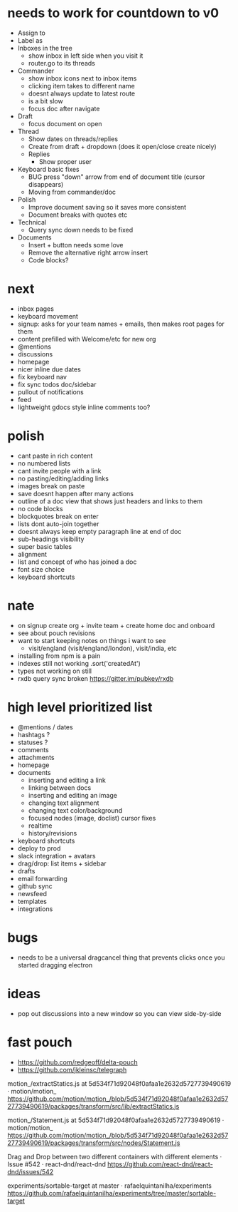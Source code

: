 # needs to work for countdown to v0
  - Assign to
  - Label as
  - Inboxes in the tree
    - show inbox in left side when you visit it
    - router.go to its threads
  - Commander
    - show inbox icons next to inbox items
    - clicking item takes to different name
    - doesnt always update to latest route
    - is a bit slow
    - focus doc after navigate
  - Draft
    - focus document on open
  - Thread
    - Show dates on threads/replies
    - Create from draft + dropdown (does it open/close create nicely)
    - Replies
      - Show proper user
  - Keyboard basic fixes
    - BUG press "down" arrow from end of document title (cursor disappears)
    - Moving from commander/doc
  - Polish
    - Improve document saving so it saves more consistent
    - Document breaks with quotes etc
  - Technical
    - Query sync down needs to be fixed
  - Documents
    - Insert + button needs some love
    - Remove the alternative right arrow insert
    - Code blocks?

# next
  - inbox pages
  - keyboard movement
  - signup: asks for your team names + emails, then makes root pages for them
  - content prefilled with Welcome/etc for new org
  - @mentions
  - discussions
  - homepage
  - nicer inline due dates
  - fix keyboard nav
  - fix sync todos doc/sidebar
  - pullout of notifications
  - feed
  - lightweight gdocs style inline comments too?

# polish
  - cant paste in rich content
  - no numbered lists
  - cant invite people with a link
  - no pasting/editing/adding links
  - images break on paste
  - save doesnt happen after many actions
  - outline of a doc view that shows just headers and links to them
  - no code blocks
  - blockquotes break on enter
  - lists dont auto-join together
  - doesnt always keep empty paragraph line at end of doc
  - sub-headings visibility
  - super basic tables
  - alignment
  - list and concept of who has joined a doc
  - font size choice
  - keyboard shortcuts

# nate
  - on signup create org + invite team + create home doc and onboard
  - see about pouch revisions
  - want to start keeping notes on things i want to see
    - visit/england (visit/england/london), visit/india, etc
  - installing from npm is a pain
  - indexes still not working .sort('createdAt')
  - types not working on <Views /> still
  - rxdb query sync broken https://gitter.im/pubkey/rxdb

# high level prioritized list
  - @mentions / dates
  - hashtags ?
  - statuses ?
  - comments
  - attachments
  - homepage
  - documents
    - inserting and editing a link
    - linking between docs
    - inserting and editing an image
    - changing text alignment
    - changing text color/background
    - focused nodes (image, doclist) cursor fixes
    - realtime
    - history/revisions
  - keyboard shortcuts
  - deploy to prod
  - slack integration + avatars
  - drag/drop: list items + sidebar
  - drafts
  - email forwarding
  - github sync
  - newsfeed
  - templates
  - integrations

# bugs
  - needs to be a universal dragcancel thing that prevents clicks once you started dragging electron

# ideas
  - pop out discussions into a new window so you can view side-by-side

# fast pouch
- https://github.com/redgeoff/delta-pouch
- https://github.com/jkleinsc/telegraph

motion_/extractStatics.js at 5d534f71d92048f0afaa1e2632d5727739490619 · motion/motion_
https://github.com/motion/motion_/blob/5d534f71d92048f0afaa1e2632d5727739490619/packages/transform/src/lib/extractStatics.js

motion_/Statement.js at 5d534f71d92048f0afaa1e2632d5727739490619 · motion/motion_
https://github.com/motion/motion_/blob/5d534f71d92048f0afaa1e2632d5727739490619/packages/transform/src/nodes/Statement.js

Drag and Drop between two different containers with different elements · Issue #542 · react-dnd/react-dnd
https://github.com/react-dnd/react-dnd/issues/542

experiments/sortable-target at master · rafaelquintanilha/experiments
https://github.com/rafaelquintanilha/experiments/tree/master/sortable-target
